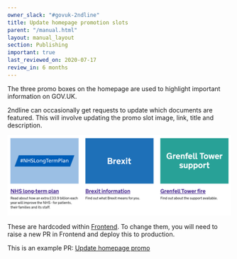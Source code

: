 ```yaml
---
owner_slack: "#govuk-2ndline"
title: Update homepage promotion slots
parent: "/manual.html"
layout: manual_layout
section: Publishing
important: true
last_reviewed_on: 2020-07-17
review_in: 6 months
---
```


The three promo boxes on the homepage are used to highlight important information on GOV.UK.

2ndline can occasionally get requests to update which documents are featured. This will involve updating the promo slot image, link, title and description.

![](images/promo-boxes.png)

These are hardcoded within [Frontend](https://github.com/alphagov/frontend). To change them, you will need to raise a new PR in Frontend and deploy this to production.

This is an example PR: [Update homepage promo](https://github.com/alphagov/frontend/pull/1689/files)

